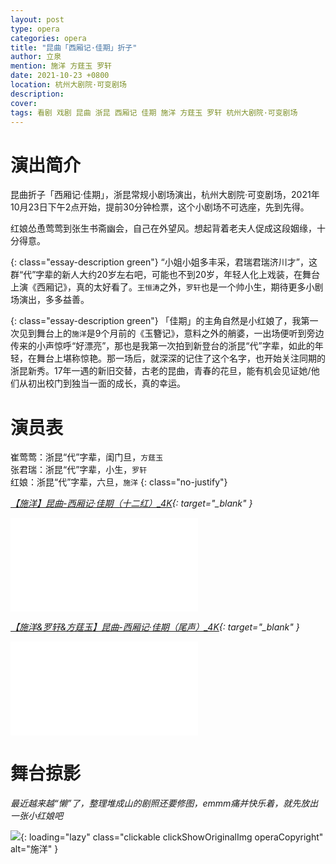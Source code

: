 ```yaml
---
layout: post
type: opera
categories: opera
title: "昆曲「西厢记·佳期」折子"
author: 立泉
mention: 施洋 方莛玉 罗轩
date: 2021-10-23 +0800
location: 杭州大剧院·可变剧场
description: 
cover: 
tags: 看剧 戏剧 昆曲 浙昆 西厢记 佳期 施洋 方莛玉 罗轩 杭州大剧院·可变剧场
---
```


# 演出简介

昆曲折子「西厢记·佳期」，浙昆常规小剧场演出，杭州大剧院·可变剧场，2021年10月23日下午2点开始，提前30分钟检票，这个小剧场不可选座，先到先得。

红娘怂恿莺莺到张生书斋幽会，自己在外望风。想起背着老夫人促成这段姻缘，十分得意。

{: class="essay-description green"}
“小姐小姐多丰采，君瑞君瑞济川才”，这群“代”字辈的新人大约20岁左右吧，可能也不到20岁，年轻人化上戏装，在舞台上演《西厢记》，真的太好看了。`王恒涛`之外，`罗轩`也是一个帅小生，期待更多小剧场演出，多多益善。

{: class="essay-description green"}
「佳期」的主角自然是小红娘了，我第一次见到舞台上的`施洋`是9个月前的《玉簪记》，意料之外的艄婆，一出场便听到旁边传来的小声惊呼“好漂亮”，那也是我第一次拍到新登台的浙昆“代”字辈，如此的年轻，在舞台上堪称惊艳。那一场后，就深深的记住了这个名字，也开始关注同期的浙昆新秀。17年一遇的新旧交替，古老的昆曲，青春的花旦，能有机会见证她/他们从初出校门到独当一面的成长，真的幸运。

# 演员表

崔莺莺：浙昆“代”字辈，闺门旦，`方莛玉`  
张君瑞：浙昆“代”字辈，小生，`罗轩`  
红娘：浙昆“代”字辈，六旦，`施洋`
{: class="no-justify"} 

*[【施洋】昆曲-西厢记·佳期（十二红）_4K](https://www.bilibili.com/video/BV1uf4y137jz){: target="_blank" }*

<div class="video-container">
<iframe loading="lazy" src="//player.bilibili.com/player.html?aid=378792297&bvid=BV1uf4y137jz&cid=430898459&page=1" scrolling="no" border="0" frameborder="no" framespacing="0" allowfullscreen="true"> </iframe>
</div>

*[【施洋&罗轩&方莛玉】昆曲-西厢记·佳期（尾声）_4K](https://www.bilibili.com/video/BV1eP4y1L7F5){: target="_blank" }*

<div class="video-container">
<iframe loading="lazy" src="//player.bilibili.com/player.html?aid=891338097&bvid=BV1eP4y1L7F5&cid=430140479&page=1" scrolling="no" border="0" frameborder="no" framespacing="0" allowfullscreen="true"> </iframe>
</div>

# 舞台掠影

*最近越来越“懒”了，整理堆成山的剧照还要修图，emmm痛并快乐着，就先放出一张小红娘吧*

![](https://apqx.oss-cn-hangzhou.aliyuncs.com/blog/opera_20211023/xixiangji_jiaqi/DSC07711_thumb.jpg){: loading="lazy" class="clickable clickShowOriginalImg operaCopyright" alt="施洋" }